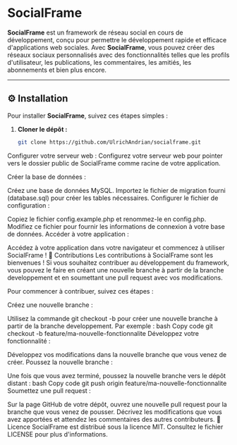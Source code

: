 # SocialFrame

**SocialFrame** est un framework de réseau social en cours de développement, conçu pour permettre le développement rapide et efficace d'applications web sociales. Avec **SocialFrame**, vous pouvez créer des réseaux sociaux personnalisés avec des fonctionnalités telles que les profils d'utilisateur, les publications, les commentaires, les amitiés, les abonnements et bien plus encore.

---

## :gear: Installation

Pour installer **SocialFrame**, suivez ces étapes simples :

1. **Cloner le dépôt :**
   ```bash
   git clone https://github.com/UlrichAndrian/socialframe.git
Configurer votre serveur web :
Configurez votre serveur web pour pointer vers le dossier public de SocialFrame comme racine de votre application.

Créer la base de données :

Créez une base de données MySQL.
Importez le fichier de migration fourni (database.sql) pour créer les tables nécessaires.
Configurer le fichier de configuration :

Copiez le fichier config.example.php et renommez-le en config.php.
Modifiez ce fichier pour fournir les informations de connexion à votre base de données.
Accéder à votre application :

Accédez à votre application dans votre navigateur et commencez à utiliser SocialFrame !
:handshake: Contributions
Les contributions à SocialFrame sont les bienvenues ! Si vous souhaitez contribuer au développement du framework, vous pouvez le faire en créant une nouvelle branche à partir de la branche developpement et en soumettant une pull request avec vos modifications.

Pour commencer à contribuer, suivez ces étapes :

Créez une nouvelle branche :

Utilisez la commande git checkout -b pour créer une nouvelle branche à partir de la branche developpement.
Par exemple :
bash
Copy code
git checkout -b feature/ma-nouvelle-fonctionnalite
Développez votre fonctionnalité :

Développez vos modifications dans la nouvelle branche que vous venez de créer.
Poussez la nouvelle branche :

Une fois que vous avez terminé, poussez la nouvelle branche vers le dépôt distant :
bash
Copy code
git push origin feature/ma-nouvelle-fonctionnalite
Soumettez une pull request :

Sur la page GitHub de votre dépôt, ouvrez une nouvelle pull request pour la branche que vous venez de pousser.
Décrivez les modifications que vous avez apportées et attendez les commentaires des autres contributeurs.
:scroll: Licence
SocialFrame est distribué sous la licence MIT. Consultez le fichier LICENSE pour plus d'informations.